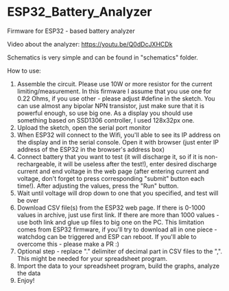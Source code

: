 # ESP32_Battery_Analyzer
Firmware for ESP32 - based battery analyzer

Video about the analyzer: https://youtu.be/Q0dDcJXHCDk

Schematics is very simple and can be found in "schematics" folder.

How to use:
1) Assemble the circuit. Please use 10W or more resistor for the current limiting/measurement. In this firmware I assume that you use one for 0.22 Ohms, if you use other - please adjust #define in the sketch. You can use almost any bipolar NPN transistor, just make sure that it is powerful enough, so use big one.
As a display you should use something based on SSD1306 controller, I used 128x32px one.
2) Upload the sketch, open the serial port monitor
3) When ESP32 will connect to the Wifi, you'll able to see its IP address on the display and in the serial console. Open it with browser (just enter IP address of the ESP32 in the browser's address box)
4) Connect battery that you want to test (it will discharge it, so if it is non-rechargeable, it will be useless after the test!), enter desired discharge current and end voltage in the web page (after entering current and voltage, don't forget to press corresponding "submit" button each time!). After adjusting the values, press the "Run" button.
5) Wait until voltage will drop down to one that you specified, and test will be over
6) Download CSV file(s) from the ESP32 web page. If there is 0-1000 values in archive, just use first link. If there are more than 1000 values - use both link and glue up files to big one on the PC. This limitation comes from ESP32 firmware, if you'll try to download all in one piece - watchdog can be triggered and ESP can reboot. If you'll able to overcome this - please make a PR :)
7) Optional step - replace "." delimiter of decimal part in CSV files to the ",". This might be needed for your spreadsheet program.
8) Import the data to your spreadsheet program, build the graphs, analyze the data
9) Enjoy! 